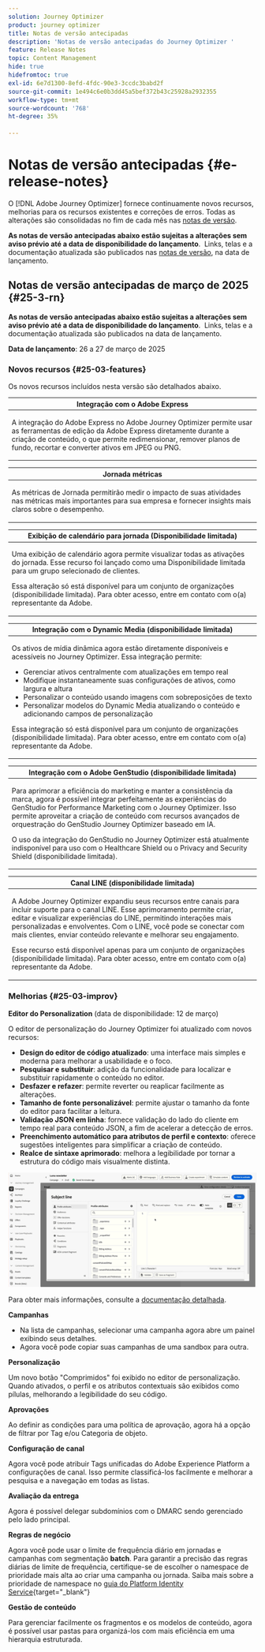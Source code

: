 ```yaml
---
solution: Journey Optimizer
product: journey optimizer
title: Notas de versão antecipadas
description: 'Notas de versão antecipadas do Journey Optimizer '
feature: Release Notes
topic: Content Management
hide: true
hidefromtoc: true
exl-id: 6e7d1300-8efd-4fdc-90e3-3ccdc3babd2f
source-git-commit: 1e494c6e0b3dd45a5bef372b43c25928a2932355
workflow-type: tm+mt
source-wordcount: '768'
ht-degree: 35%

---
```


# Notas de versão antecipadas {#e-release-notes}

O [!DNL Adobe Journey Optimizer] fornece continuamente novos recursos, melhorias para os recursos existentes e correções de erros. Todas as alterações são consolidadas no fim de cada mês nas [notas de versão](release-notes.md).

**As notas de versão antecipadas abaixo estão sujeitas a alterações sem aviso prévio até a data de disponibilidade do lançamento**.  Links, telas e a documentação atualizada são publicados nas [notas de versão](release-notes.md), na data de lançamento.


## Notas de versão antecipadas de março de 2025 {#25-3-rn}


**As notas de versão antecipadas abaixo estão sujeitas a alterações sem aviso prévio até a data de disponibilidade do lançamento**.  Links, telas e a documentação atualizada são publicados na data de lançamento.

**Data de lançamento**: 26 a 27 de março de 2025


### Novos recursos {#25-03-features}

Os novos recursos incluídos nesta versão são detalhados abaixo.


<table>
<thead>
<tr>
<th><strong>Integração com o Adobe Express</strong><br/></th>
</tr>
</thead>
<tbody>
<tr>
<td>
<p>A integração do Adobe Express no Adobe Journey Optimizer permite usar as ferramentas de edição da Adobe Express diretamente durante a criação de conteúdo, o que permite redimensionar, remover planos de fundo, recortar e converter ativos em JPEG ou PNG.<p>
<!--p>For more information, refer to the <a href="../configuration/rule-sets.md">detailed documentation</a>.</p-->
</td>
</tr>
</tbody>
</table>

<table>
<thead>
<tr>
<th><strong>Jornada métricas</strong><br/></th>
</tr>
</thead>
<tbody>
<tr>
<td>
<p>As métricas de Jornada permitirão medir o impacto de suas atividades nas métricas mais importantes para sua empresa e fornecer insights mais claros sobre o desempenho.</p>
<!--p>For more information, refer to the <a href="../configuration/rule-sets.md">detailed documentation</a>.</p-->
</td>
</tr>
</tbody>
</table>

<table>
<thead>
<tr>
<th><strong>Exibição de calendário para jornada (Disponibilidade limitada)</strong><br/></th>
</tr>
</thead>
<tbody>
<tr>
<td>
<p>Uma exibição de calendário agora permite visualizar todas as ativações do jornada. Esse recurso foi lançado como uma Disponibilidade limitada para um grupo selecionado de clientes.<p>
<p>Essa alteração só está disponível para um conjunto de organizações (disponibilidade limitada). Para obter acesso, entre em contato com o(a) representante da Adobe.</p>
<!--p>For more information, refer to the <a href="../configuration/rule-sets.md">detailed documentation</a>.</p-->
</td>
</tr>
</tbody>
</table>

<table>
<thead>
<tr>
<th><strong>Integração com o Dynamic Media (disponibilidade limitada)</strong><br/></th>
</tr>
</thead>
<tbody>
<tr>
<td>
<p>Os ativos de mídia dinâmica agora estão diretamente disponíveis e acessíveis no Journey Optimizer. Essa integração permite:
<ul>
<li>Gerenciar ativos centralmente com atualizações em tempo real</li>
<li>Modifique instantaneamente suas configurações de ativos, como largura e altura</li>
<li>Personalizar o conteúdo usando imagens com sobreposições de texto</li>
<li>Personalizar modelos do Dynamic Media atualizando o conteúdo e adicionando campos de personalização</li>
</ul>
<p>
<p>Essa integração só está disponível para um conjunto de organizações (disponibilidade limitada). Para obter acesso, entre em contato com o(a) representante da Adobe.</p>
<!--p>For more information, refer to the <a href="../configuration/rule-sets.md">detailed documentation</a>.</p-->
</td>
</tr>
</tbody>
</table>



<table>
<thead>
<tr>
<th><strong>Integração com o Adobe GenStudio (disponibilidade limitada)</strong><br/></th>
</tr>
</thead>
<tbody>
<tr>
<td>
<p>Para aprimorar a eficiência do marketing e manter a consistência da marca, agora é possível integrar perfeitamente as experiências do GenStudio for Performance Marketing com o Journey Optimizer. Isso permite aproveitar a criação de conteúdo com recursos avançados de orquestração do GenStudio Journey Optimizer baseado em IA.<p>
<p>O uso da integração do GenStudio no Journey Optimizer está atualmente indisponível para uso com o Healthcare Shield ou o Privacy and Security Shield (disponibilidade limitada).</p>
<!--p>For more information, refer to the <a href="../configuration/rule-sets.md">detailed documentation</a>.</p-->
</td>
</tr>
</tbody>
</table>

<table>
<thead>
<tr>
<th><strong>Canal LINE (disponibilidade limitada)</strong><br/></th>
</tr>
</thead>
<tbody>
<tr>
<td>
<p>A Adobe Journey Optimizer expandiu seus recursos entre canais para incluir suporte para o canal LINE. Esse aprimoramento permite criar, editar e visualizar experiências do LINE, permitindo interações mais personalizadas e envolventes. Com o LINE, você pode se conectar com mais clientes, enviar conteúdo relevante e melhorar seu engajamento.<p>
<p>Esse recurso está disponível apenas para um conjunto de organizações (disponibilidade limitada). Para obter acesso, entre em contato com o(a) representante da Adobe.</p>
<!--p>For more information, refer to the <a href="../configuration/rule-sets.md">detailed documentation</a>.</p-->
</td>
</tr>
</tbody>
</table>

### Melhorias {#25-03-improv}

**Editor do Personalization** (data de disponibilidade: 12 de março)

O editor de personalização do Journey Optimizer foi atualizado com novos recursos:

* **Design do editor de código atualizado**: uma interface mais simples e moderna para melhorar a usabilidade e o foco.
* **Pesquisar e substituir**: adição da funcionalidade para localizar e substituir rapidamente o conteúdo no editor.
* **Desfazer e refazer**: permite reverter ou reaplicar facilmente as alterações.
* **Tamanho de fonte personalizável**: permite ajustar o tamanho da fonte do editor para facilitar a leitura.
* **Validação JSON em linha**: fornece validação do lado do cliente em tempo real para conteúdo JSON, a fim de acelerar a detecção de erros.
* **Preenchimento automático para atributos de perfil e contexto**: oferece sugestões inteligentes para simplificar a criação de conteúdo.
* **Realce de sintaxe aprimorado**: melhora a legibilidade por tornar a estrutura do código mais visualmente distinta.

![Vídeo mostrando o novo recurso no Editor do Personalization](assets/do-not-localize/personalization-editor.gif)

Para obter mais informações, consulte a [documentação detalhada](../personalization/personalization-build-expressions.md).


**Campanhas**

* Na lista de campanhas, selecionar uma campanha agora abre um painel exibindo seus detalhes.
* Agora você pode copiar suas campanhas de uma sandbox para outra.

**Personalização**

Um novo botão &quot;Comprimidos&quot; foi exibido no editor de personalização. Quando ativados, o perfil e os atributos contextuais são exibidos como pílulas, melhorando a legibilidade do seu código.

**Aprovações**

Ao definir as condições para uma política de aprovação, agora há a opção de filtrar por Tag e/ou Categoria de objeto.

**Configuração de canal**

Agora você pode atribuir Tags unificadas do Adobe Experience Platform a configurações de canal. Isso permite classificá-los facilmente e melhorar a pesquisa e a navegação em todas as listas.

**Avaliação da entrega**

Agora é possível delegar subdomínios com o DMARC sendo gerenciado pelo lado principal.

**Regras de negócio**

Agora você pode usar o limite de frequência diário em jornadas e campanhas com segmentação **batch**. Para garantir a precisão das regras diárias de limite de frequência, certifique-se de escolher o namespace de prioridade mais alta ao criar uma campanha ou jornada. Saiba mais sobre a prioridade de namespace no [guia do Platform Identity Service](https://experienceleague.adobe.com/en/docs/experience-platform/identity/features/identity-graph-linking-rules/namespace-priority){target="_blank"}

**Gestão de conteúdo**

Para gerenciar facilmente os fragmentos e os modelos de conteúdo, agora é possível usar pastas para organizá-los com mais eficiência em uma hierarquia estruturada.
